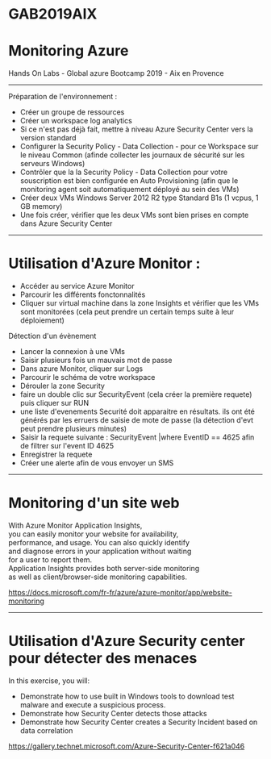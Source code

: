 # GAB2019AIX

# Monitoring Azure

Hands On Labs - Global azure Bootcamp 2019 - Aix en Provence

----------------------------------------------------------------------------

Préparation de l'environnement : 

* Créer un groupe de ressources
* Créer un workspace log analytics
* Si ce n'est pas déjà fait, mettre à niveau Azure Security Center vers la version standard
* Configurer la Security Policy - Data Collection - pour ce Workspace sur le niveau Common (afinde collecter les journaux de sécurité sur les serveurs Windows)
* Contrôler que la la Security Policy - Data Collection pour votre souscription est bien configurée en Auto Provisioning (afin que le monitoring agent soit automatiquement déployé au sein des VMs)
* Créer deux VMs Windows Server 2012 R2 type Standard B1s (1 vcpus, 1 GB memory)
* Une fois créer, vérifier que les deux VMs sont bien prises en compte dans Azure Security Center



----------------------------------------------------------------------------

# Utilisation d'Azure Monitor :

* Accéder au service Azure Monitor
* Parcourir les différents fonctonnalités
* Cliquer sur virtual machine dans la zone Insights et vérifier que les VMs sont monitorées (cela peut prendre un certain temps suite à leur déploiement)

Détection d'un évènement
* Lancer la connexion à une VMs
* Saisir plusieurs fois un mauvais mot de passe
* Dans azure Monitor, cliquer sur Logs
* Parcourir le schéma de votre workspace
* Dérouler la zone Security
* faire un double clic sur SecurityEvent (cela créer la première requete) puis cliquer sur RUN
* une liste d'evenements Securité doit apparaitre en résultats. ils ont été générés par les erruers de saisie de mote de passe (la détection d'evt peut prendre plusieurs minutes)
* Saisir la requete suivante : SecurityEvent |where EventID == 4625 afin de filtrer sur l'event ID 4625
* Enregistrer la requete
* Créer une alerte afin de vous envoyer un SMS



----------------------------------------------------------------------------

# Monitoring d'un site web

With Azure Monitor Application Insights,  
you can easily monitor your website for availability,  
performance, and usage. You can also quickly identify  
and diagnose errors in your application without waiting  
for a user to report them.  
Application Insights provides both server-side monitoring  
as well as client/browser-side monitoring capabilities.

<https://docs.microsoft.com/fr-fr/azure/azure-monitor/app/website-monitoring>


-------------------------------------------------------------------------------------

# Utilisation d'Azure Security center pour détecter des menaces

In this exercise, you will: 
* Demonstrate how to use built in Windows tools to download test malware and execute a suspicious process. 
* Demonstrate how Security Center detects those attacks 
* Demonstrate how Security Center creates a Security Incident based on data correlation 

<https://gallery.technet.microsoft.com/Azure-Security-Center-f621a046>

